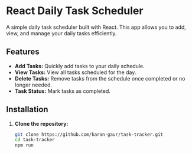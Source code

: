 # React Daily Task Scheduler

A simple daily task scheduler built with React. This app allows you to add, view, and manage your daily tasks efficiently.

## Features

- **Add Tasks:** Quickly add tasks to your daily schedule.
- **View Tasks:** View all tasks scheduled for the day.
- **Delete Tasks:** Remove tasks from the schedule once completed or no longer needed.
- **Task Status:** Mark tasks as completed.

## Installation

1. **Clone the repository:**

   ```bash
   git clone https://github.com/karan-gaur/task-tracker.git
   cd task-tracker
   npm run
   
